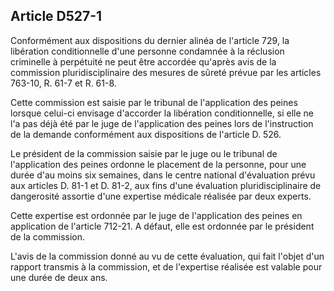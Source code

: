 Article D527-1
----
Conformément aux dispositions du dernier alinéa de l'article 729, la libération
conditionnelle d'une personne condamnée à la réclusion criminelle à perpétuité
ne peut être accordée qu'après avis de la commission pluridisciplinaire des
mesures de sûreté prévue par les articles 763-10, R. 61-7 et R. 61-8.

Cette commission est saisie par le tribunal de l'application des peines lorsque
celui-ci envisage d'accorder la libération conditionnelle, si elle ne l'a pas
déjà été par le juge de l'application des peines lors de l'instruction de la
demande conformément aux dispositions de l'article D. 526.

Le président de la commission saisie par le juge ou le tribunal de l'application
des peines ordonne le placement de la personne, pour une durée d'au moins six
semaines, dans le centre national d'évaluation prévu aux articles D. 81-1 et D.
81-2, aux fins d'une évaluation pluridisciplinaire de dangerosité assortie d'une
expertise médicale réalisée par deux experts.

Cette expertise est ordonnée par le juge de l'application des peines en
application de l'article 712-21. A défaut, elle est ordonnée par le président de
la commission.

L'avis de la commission donné au vu de cette évaluation, qui fait l'objet d'un
rapport transmis à la commission, et de l'expertise réalisée est valable pour
une durée de deux ans.
